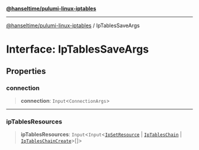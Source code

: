 [**@hanseltime/pulumi-linux-iptables**](../README.md)

***

[@hanseltime/pulumi-linux-iptables](../README.md) / IpTablesSaveArgs

# Interface: IpTablesSaveArgs

## Properties

### connection

> **connection**: `Input`\<`ConnectionArgs`\>

***

### ipTablesResources

> **ipTablesResources**: `Input`\<`Input`\<[`IpSetResource`](../classes/IpSetResource.md) \| [`IpTablesChain`](../classes/IpTablesChain.md) \| [`IpTablesChainCreate`](../classes/IpTablesChainCreate.md)\>[]\>
